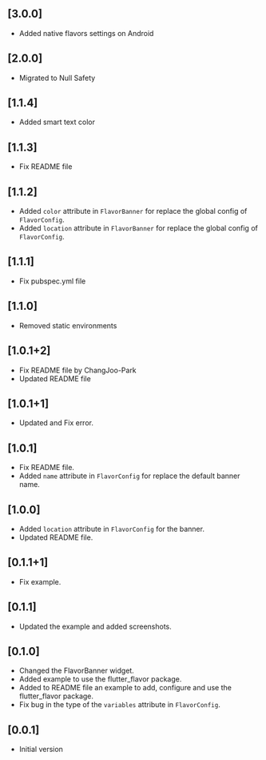 ## [3.0.0]

- Added native flavors settings on Android
## [2.0.0]

- Migrated to Null Safety

## [1.1.4]

- Added smart text color

## [1.1.3]

- Fix README file

## [1.1.2]

- Added `color` attribute in `FlavorBanner` for replace the global config of `FlavorConfig`.
- Added `location` attribute in `FlavorBanner` for replace the global config of `FlavorConfig`.

## [1.1.1]

- Fix pubspec.yml file

## [1.1.0]

- Removed static environments

## [1.0.1+2]

- Fix README file by ChangJoo-Park
- Updated README file

## [1.0.1+1]

- Updated and Fix error.

## [1.0.1]

- Fix README file.
- Added `name` attribute in `FlavorConfig` for replace the default banner name.

## [1.0.0]

- Added `location` attribute in `FlavorConfig` for the banner.
- Updated README file.

## [0.1.1+1]

- Fix example.

## [0.1.1]

- Updated the example and added screenshots.

## [0.1.0]

- Changed the FlavorBanner widget.
- Added example to use the flutter_flavor package.
- Added to README file an example to add, configure and use the flutter_flavor package.
- Fix bug in the type of the `variables` attribute in `FlavorConfig`.

## [0.0.1]

- Initial version
